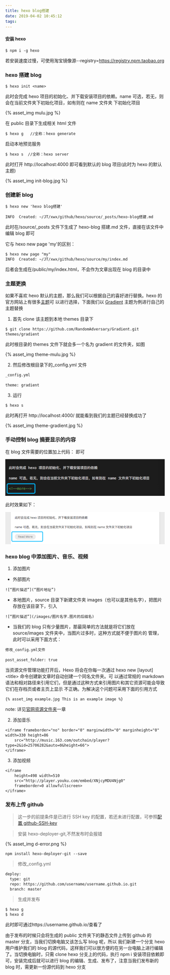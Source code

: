 ```yaml
---
title: hexo blog搭建
date: 2019-04-02 10:45:12
tags:
---
```


#### 安装 hexo

```
$ npm i -g hexo
```

若安装速度过慢，可使用淘宝镜像源--registry=https://registry.npm.taobao.org

### hexo 搭建 blog

```
$ hexo init <name>
```

此时会完成 hexo 项目的初始化、并下载安装项目的依赖。name 可选，若无，则会在当前文件夹下初始化项目，如有则在 name 文件夹
下初始化项目

<!--more-->

{% asset_img mulu.jpg %}

在 public 目录下生成相关 html 文件

```
$ hexo g   //全称：hexo generate
```

启动本地预览服务

```
$ hexo s  //全称：hexo server
```

此时打开 http://localhost:4000 即可看到默认的 blog 项目(此时为 hexo 的默认主题)

{% asset_img init-blog.jpg %}

### 创建新 blog

```
$ hexo new 'hexo blog搭建'

INFO  Created: ~/JT/xwx/github/hexo/source/_posts/hexo-blog搭建.md
```

此时在/source/\_posts 文件下生成了 hexo-blog 搭建.md 文件，直接在该文件中编辑 blog 即可

它与 hexo new page 'my'的区别：

```
$ hexo new page "my"
INFO  Created: ~/JT/xwx/github/hexo/source/my/index.md
```

后者会生成在/public/my/index.html，不会作为文章出现在 blog 的目录中

### 主题更换

如果不喜欢 hexo 默认的主题，那么我们可以根据自己的喜好进行替换。hexo 的官方网站上有很多[主题](https://hexo.io/themes/)可
以进行选择，下面我们以 [Gradient](https://github.com/RandomAdversary/Gradient) 主题为例进行自己的主题替换

1. 首先 clone 该主题到本地 themes 目录下

```
$ git clone https://github.com/RandomAdversary/Gradient.git themes/gradient
```

此时根目录的 themes 文件下就会多一个名为 gradient 的文件夹，如图

{% asset_img theme-mulu.jpg %}

2. 然后修改根目录下的\_config.yml 文件

```
_config.yml

theme: gradient
```

3. 运行

```
$ hexo s
```

此时再打开 http://localhost:4000/ 就能看到我们的主题已经替换成功了

{% asset_img theme-gradient.jpg %}

### 手动控制 blog 摘要显示的内容

在 blog 文件需要的位置加上代码： <!--more--> 即可

![](/images/more.png)

此时效果如下：

![](/images/more-result.png)

### hexo blog 中添加图片、音乐、视频

1. 添加图片

- 外部图片

```
![“图片描述”](“图片地址”)
```

- 本地图片，source 目录下新建文件夹 images（也可以是其他名字），把图片存放在该目录下，引入

```
![“图片描述”](/images/图片名字.图片的后缀名)
```

- 当我们的 blog 只有少量图片，那最简单的方法就是将它们放在 source/images 文件夹中，当图片过多时，这种方式就不便于图片的
  管理，此时可以采用下面方式：

```
修改_config.yml文件

post_asset_folder: true
```

当资源文件管理功能打开后，Hexo 将会在你每一次通过 hexo new [layout] <title\> 命令创建新文章时自动创建一个同名文件夹。可
以通过常规的 markdown 语法和相对路径来引用它们，但是通过这种方式来引用图片和其它资源可能会导致它们在存档页或者主页上显示
不正确。为解决这个问题可采用下面的引用方式

```
{% asset_img example.jpg This is an example image %}
```

note: 详见[官网资源文件夹](https://hexo.io/zh-cn/docs/asset-folders)一章

2. 添加音乐

```
<iframe frameborder="no" border="0" marginwidth="0" marginheight="0" width=330 height=86
	src="http://music.163.com/outchain/player?type=2&id=25706282&auto=0&height=66">
</iframe>
```

3. 添加视频

```
<iframe
	height=498 width=510
	src="http://player.youku.com/embed/XNjcyMDU4Njg0"
	frameborder=0 allowfullscreen>
</iframe>
```

### 发布上传 github

> 这一步的前提条件是已进行 SSH key 的配置，若还未进行配置，可参照[配置 github-SSH-key](../配置github-SSH-key)

> 安装 hexo-deployer-git,不然发布时会报错

{% asset_img d-error.png %}

```
npm install hexo-deployer-git --save
```

> 修改\_config.yml

```
deploy:
  type: git
  repo: https://github.com/username/username.github.io.git
  branch: master
```

> 生成并发布

```
$ hexo g
$ hexo d
```

此时即可通过https://username.github.io/查看了

由于发布的时候只会将生成的 public 文件夹下的静态文件上传到 github 的 master 分支，当我们切换电脑又该怎么写 blog 呢，所以
我们新建一个分支 hexo 用户维护我们的 blog 的源代码，这样我们可以很方便的在另一台电脑上进行编辑了。当切换电脑时，只需
clone hexo 分支上的代码，执行 npm i 安装项目依赖即可，安装完成后就可以进行 blog 的编辑、生成、发布了，注意当我们发布新的
blog 时，需更新一份源代码到 hexo 分支
